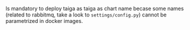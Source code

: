 Is mandatory to deploy taiga as taiga as chart name becase some names (related to rabbitmq, take a look to `settings/config.py`) cannot be parametrized in docker images.